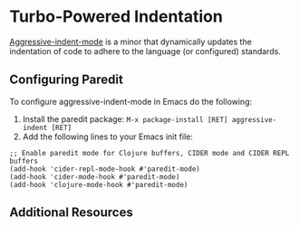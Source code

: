 # Turbo-Powered Indentation

[Aggressive-indent-mode](https://github.com/Malabarba/aggressive-indent-mode) is a minor that dynamically updates the indentation of code to adhere to the language (or configured) standards.

## Configuring Paredit

To configure aggressive-indent-mode in Emacs do the following:

1. Install the paredit package: `M-x package-install [RET] aggressive-indent [RET]`
2. Add the following lines to your Emacs init file:

```
;; Enable paredit mode for Clojure buffers, CIDER mode and CIDER REPL buffers
(add-hook 'cider-repl-mode-hook #'paredit-mode)
(add-hook 'cider-mode-hook #'paredit-mode)
(add-hook 'clojure-mode-hook #'paredit-mode)
```

## Additional Resources

